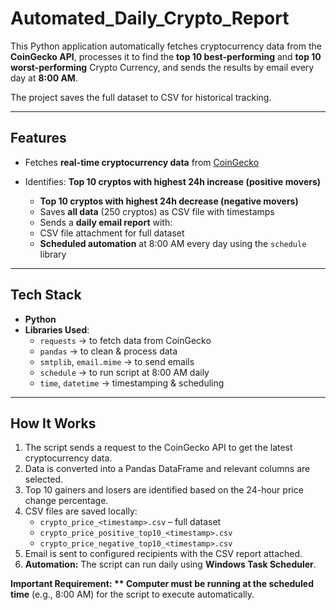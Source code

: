 # Automated_Daily_Crypto_Report

This Python application automatically fetches cryptocurrency data from the **CoinGecko API**, processes it to find the **top 10 best-performing** and **top 10 worst-performing** Crypto Currency, and sends the results by email every day at **8:00 AM**.  

The project saves the full dataset to CSV for historical tracking.

---

##  Features  

-  Fetches **real-time cryptocurrency data** from [CoinGecko](https://www.coingecko.com/) 

-  Identifies: 
    **Top 10 cryptos with highest 24h increase (positive movers)**  
    - **Top 10 cryptos with highest 24h decrease (negative movers)**  
    -  Saves **all data** (250 cryptos) as CSV file with timestamps  
    -  Sends a **daily email report** with:  
    -  CSV file attachment for full dataset  
    -  **Scheduled automation** at 8:00 AM every day using the `schedule` library  

---

##  Tech Stack  

- **Python** 
- **Libraries Used**:
  - `requests` → to fetch data from CoinGecko  
  - `pandas` → to clean & process data  
  - `smtplib`, `email.mime` → to send emails  
  - `schedule` → to run script at 8:00 AM daily  
  - `time`, `datetime` → timestamping & scheduling  

---

## How It Works

1. The script sends a request to the CoinGecko API to get the latest cryptocurrency data.
2. Data is converted into a Pandas DataFrame and relevant columns are selected.
3. Top 10 gainers and losers are identified based on the 24-hour price change percentage.
4. CSV files are saved locally:
   - `crypto_price_<timestamp>.csv` – full dataset
   - `crypto_price_positive_top10_<timestamp>.csv`
   - `crypto_price_negative_top10_<timestamp>.csv` 
5. Email is sent to configured recipients with the CSV report attached.
6. **Automation:** The script can run daily using **Windows Task Scheduler**.

 **Important Requirement: ** Computer must be running at the scheduled time** (e.g., 8:00 AM) for the script to execute automatically.
